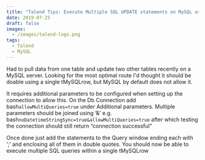 ```yaml
---
title: "Talend Tips: Execute Multiple SQL UPDATE statements on MySQL using a single tMySQLrow component"
date: 2019-07-25
draft: false
images: 
  - /images/talend-logo.png
tags: 
  - Talend
  - MySQL
---
```


Had to pull data from one table and update two other tables recently on a MySQL server.  Looking for the most optimal route I'd thought it should be doable using a single tMySQLrow, but MySQL by default does not allow it.

It requires additional parameters to be configured when setting up the connection to allow this.  On the Db Connection add bash```allowMultiQueries=true``` under Additional parameters.  Multiple parameters should be joined using ‘&’ e.g. bash```noDatetimeStringSync=true&allowMultiQueries=true``` after which testing the connection should still return “connection successful”

Once done just add the statements to the Query window ending each with ‘;’ and enclosing all of them in double quotes.  You should now be able to execute multiple SQL queries within a single tMySQLrow
